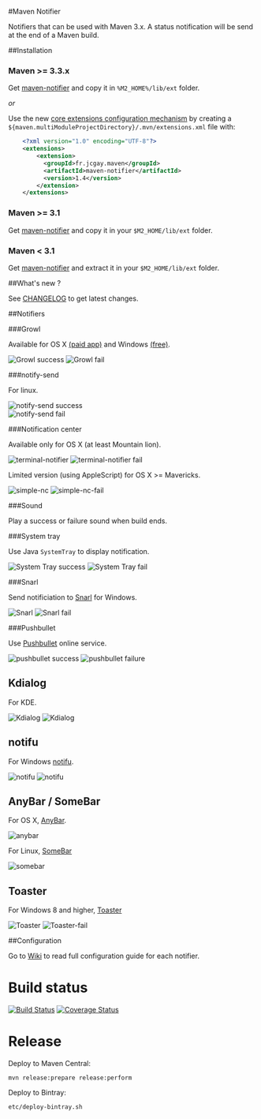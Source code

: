 #Maven Notifier

Notifiers that can be used with Maven 3.x.
A status notification will be send at the end of a Maven build.

##Installation

### Maven >= 3.3.x

Get [maven-notifier](http://dl.bintray.com/jcgay/maven/fr/jcgay/maven/maven-notifier/1.4/maven-notifier-1.4-shaded.jar) and copy it in `%M2_HOME%/lib/ext` folder.

*or*

Use the new [core extensions configuration mechanism](http://takari.io/2015/03/19/core-extensions.html) by creating a `${maven.multiModuleProjectDirectory}/.mvn/extensions.xml` file with:

```xml
	<?xml version="1.0" encoding="UTF-8"?>
	<extensions>
	    <extension>
	      <groupId>fr.jcgay.maven</groupId>
	      <artifactId>maven-notifier</artifactId>
	      <version>1.4</version>
	    </extension>
	</extensions>
```

### Maven >= 3.1

Get [maven-notifier](http://dl.bintray.com/jcgay/maven/fr/jcgay/maven/maven-notifier/1.4/maven-notifier-1.4-shaded.jar) and copy it in your `$M2_HOME/lib/ext` folder.

### Maven < 3.1

Get [maven-notifier](http://dl.bintray.com/jcgay/maven/fr/jcgay/maven/maven-notifier/1.4/maven-notifier-1.4.zip) and extract it in your `$M2_HOME/lib/ext` folder.

##What's new ?

See [CHANGELOG](https://github.com/jcgay/maven-notifier/blob/master/CHANGELOG.md) to get latest changes.

##Notifiers

###Growl

Available for OS X [(paid app)](http://growl.info/) and Windows [(free)](http://www.growlforwindows.com/gfw/).

![Growl success](http://jeanchristophegay.com/images/notifier.growl_.success.png)  ![Growl fail](http://jeanchristophegay.com/images/notifier.growl_.fail_.png)

###notify-send

For linux. 

![notify-send success](http://jeanchristophegay.com/images/notifier.notify-send.success.png)  
![notify-send fail](http://jeanchristophegay.com/images/notifier.notify-send.error_.fail_.png)

###Notification center

Available only for OS X (at least Mountain lion).

![terminal-notifier](http://jeanchristophegay.com/images/notifier.notification-center.success.png)  ![terminal-notifier fail](http://jeanchristophegay.com/images/notifier.notification-center.failure.png)

Limited version (using AppleScript) for OS X >= Mavericks.

![simple-nc](http://jeanchristophegay.com/images/notifier.simplenc.success.png) ![simple-nc-fail](http://jeanchristophegay.com/images/notifier.simplenc.failure.png)

###Sound

Play a success or failure sound when build ends.

###System tray

Use Java `SystemTray` to display notification.

![System Tray success](http://jeanchristophegay.com/images/notifier.system.tray_.success.png)  ![System Tray fail](http://jeanchristophegay.com/images/notifier.system.tray_.fail_.png)

###Snarl

Send notificiation to [Snarl](http://snarl.fullphat.net/) for Windows.

![Snarl](http://jeanchristophegay.com/images/notifier.snarl.success.png)  ![Snarl fail](http://jeanchristophegay.com/images/notifier.snarl.failure.png)

###Pushbullet

Use [Pushbullet](https://www.pushbullet.com/) online service.

![pushbullet success](http://jeanchristophegay.com/images/notifier.pushbullet.success.png)
![pushbullet failure](http://jeanchristophegay.com/images/notifier.pushbullet.failure.png)

## Kdialog

For KDE.

![Kdialog](http://jeanchristophegay.com/images/notifier.kdialog.success.png)
![Kdialog](http://jeanchristophegay.com/images/notifier.kdialog.fail.png)

## notifu

For Windows [notifu](http://www.paralint.com/projects/notifu/index.html).

![notifu](http://jeanchristophegay.com/images/notifier.notifu.success.png)
![notifu](http://jeanchristophegay.com/images/notifier.notifu.fail.png)

## AnyBar / SomeBar

For OS X, [AnyBar](https://github.com/tonsky/AnyBar).

![anybar](http://jeanchristophegay.com/images/notifier.anybar_maven.png)

For Linux, [SomeBar](https://github.com/limpbrains/somebar)

![somebar](https://raw.githubusercontent.com/limpbrains/somebar/9019ecd04c5dea6eac27bfd10f0ae75477761236/screenshot.png)

## Toaster

For Windows 8 and higher, [Toaster](https://github.com/nels-o/toaster)

![Toaster](http://jeanchristophegay.com/images/notifier.toaster.success.png)
![Toaster-fail](http://jeanchristophegay.com/images/notifier.toaster.failure.png)

##Configuration

Go to [Wiki](https://github.com/jcgay/maven-notifier/wiki) to read full configuration guide for each notifier.

# Build status
[![Build Status](https://travis-ci.org/jcgay/maven-notifier.svg?branch=master)](https://travis-ci.org/jcgay/maven-notifier)
[![Coverage Status](https://coveralls.io/repos/jcgay/maven-notifier/badge.svg?branch=master)](https://coveralls.io/r/jcgay/maven-notifier?branch=master)

# Release

Deploy to Maven Central:

    mvn release:prepare release:perform
    
Deploy to Bintray:

    etc/deploy-bintray.sh 
